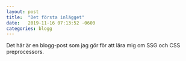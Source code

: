 ```yaml
---
layout: post
title:  "Det första inlägget"
date:   2019-11-16 07:13:52 -0600
categories: blogg
---
```


Det här är en blogg-post som jag gör för att lära mig om SSG och CSS preprocessors.